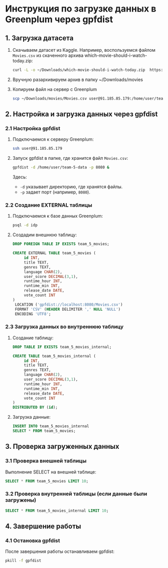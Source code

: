 # Инструкция по загрузке данных в Greenplum через gpfdist

## 1. Загрузка датасета

1. Скачываем датасет из Kaggle. Например, воспользуемся файлом `Movies.csv` из скаченного архива which-movie-should-i-watch-today.zip:

   ```bash
   curl -L -o ~/Downloads/which-movie-should-i-watch-today.zip  https://www.kaggle.com/api/v1/datasets/download/hassanelfattmi/which-movie-should-i-watch-today
   ```

2. Вручную разархивируем архив в папку ~/Downloads/movies

3. Копируем файл на сервер с Greenplum

   ```bash
   scp ~/Downloads/movies/Movies.csv user@91.185.85.179:/home/user/team-5-data
   ```

## 2. Настройка и загрузка данных через gpfdist

### 2.1 Настройка gpfdist

1. Подключаемся к серверу Greenplum:

   ```bash
   ssh user@91.185.85.179
   ```

2. Запуск gpfdist в папке, где хранится файл `Movies.csv`:

   ```bash
   gpfdist -d /home/user/team-5-data -p 8080 &
   ```

   Здесь:
   - `-d` указывает директорию, где хранятся файлы.
   - `-p` задает порт (например, `8080`).

### 2.2 Создание EXTERNAL таблицы

1. Подключаемся к базе данных Greenplum:

   ```bash
   psql -d idp
   ```

2. Создадим внешнюю таблицу:

   ```sql
   DROP FOREIGN TABLE IF EXISTS team_5_movies;

   CREATE EXTERNAL TABLE team_5_movies (
        id INT,
        title TEXT,
        genres TEXT,
        language CHAR(2),
        user_score DECIMAL(3,1),
        runtime_hour INT,
        runtime_min INT,
        release_date DATE,
        vote_count INT
   )
    LOCATION ('gpfdist://localhost:8080/Movies.csv')
    FORMAT 'CSV' (HEADER DELIMITER ',' NULL 'NULL')
    ENCODING 'UTF8';
   ```

### 2.3 Загрузка данных во внутреннюю таблицу

1. Создание таблицу:

   ```sql
   DROP TABLE IF EXISTS team_5_movies_internal;

   CREATE TABLE team_5_movies_internal (
        id INT,
        title TEXT,
        genres TEXT,
        language CHAR(2),
        user_score DECIMAL(3,1),
        runtime_hour INT,
        runtime_min INT,
        release_date DATE,
        vote_count INT
   )
   DISTRIBUTED BY (id);
   ```

2. Загрузка данные:

   ```sql
   INSERT INTO team_5_movies_internal
   SELECT * FROM team_5_movies;
   ```

## 3. Проверка загруженных данных

### 3.1 Проверка внешней таблицы

Выполнение SELECT на внешней таблице:

```sql
SELECT * FROM team_5_movies LIMIT 10;
```

### 3.2 Проверка внутренней таблицы (если данные были загружены)

```sql
SELECT * FROM team_5_movies_internal LIMIT 10;
```

## 4. Завершение работы

### 4.1 Остановка gpfdist

После завершения работы останавливаем gpfdist:

```bash
pkill -f gpfdist
```
